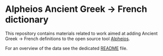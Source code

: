 # Alpheios Ancient Greek → French dictionary

This repository contains materials related to work aimed at adding  Ancient Greek → French definitions to the open source tool [Alpheios](https://alpheios.net/).

For an overview of the data see the dedicated [README](data/README.md) file.
